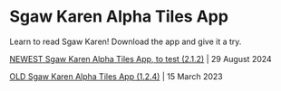 # Sgaw Karen Alpha Tiles App

Learn to read Sgaw Karen! Download the app and give it a try.

[NEWEST Sgaw Karen Alpha Tiles App, to test (2.1.2)](https://github.com/user-attachments/files/16791647/alphaTiles.Blue.kswSgawKaren.V2.1.2.zip) | 29 August 2024

[OLD Sgaw Karen Alpha Tiles App (1.2.4)](https://github.com/laineyhm/laineyhm.github.io/files/10977691/Sgaw.Karen.app.Alpha.Tiles.v1.2.4.zip) | 15 March 2023
